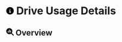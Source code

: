 # <img src="https://raw.githubusercontent.com/vishaldhole173/pro-stream-documentation/main/fontawesome/svgs/solid/circle-info.svg" width="20" height="20"> Drive Usage Details

## <img src="https://raw.githubusercontent.com/vishaldhole173/pro-stream-documentation/main/fontawesome/svgs/solid/magnifying-glass-chart.svg" width="20" height="20"> Overview
